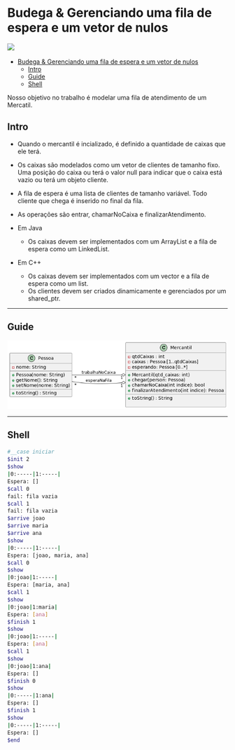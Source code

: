 # Budega & Gerenciando uma fila de espera e um vetor de nulos

![](https://github.com/qxcodepoo/arcade/raw/master/base/037/cover.jpg)

[](toc)

- [Budega & Gerenciando uma fila de espera e um vetor de nulos](#budega--gerenciando-uma-fila-de-espera-e-um-vetor-de-nulos)
  - [Intro](#intro)
  - [Guide](#guide)
  - [Shell](#shell)
[](toc)

Nosso objetivo no trabalho é modelar uma fila de atendimento de um Mercatil.

## Intro
- Quando o mercantil é incializado, é definido a quantidade de caixas que ele terá.
- Os caixas são modelados como um vetor de clientes de tamanho fixo. Uma posição do caixa ou terá o valor
null para indicar que o caixa está vazio ou terá um objeto cliente.
- A fila de espera é uma lista de clientes de tamanho variável. Todo cliente que chega é inserido no final da fila.
- As operações são entrar, chamarNoCaixa e finalizarAtendimento.

- Em Java
    - Os caixas devem ser implementados com um ArrayList e a fila de espera como um LinkedList.
- Em C++
    - Os caixas devem ser implementados com um vector e a fila de espera como um list.
    - Os clientes devem ser criados dinamicamente e gerenciados por um shared_ptr.

***
## Guide
![](diagrama.png)


***
## Shell


```sh
#__case iniciar
$init 2
$show
|0:-----|1:-----|
Espera: []
$call 0
fail: fila vazia
$call 1
fail: fila vazia
$arrive joao
$arrive maria
$arrive ana
$show
|0:-----|1:-----|
Espera: [joao, maria, ana]
$call 0
$show
|0:joao|1:-----|
Espera: [maria, ana]
$call 1
$show
|0:joao|1:maria|
Espera: [ana]
$finish 1
$show
|0:joao|1:-----|
Espera: [ana]
$call 1
$show
|0:joao|1:ana|
Espera: []
$finish 0
$show
|0:-----|1:ana|
Espera: []
$finish 1
$show 
|0:-----|1:-----|
Espera: []
$end
```

